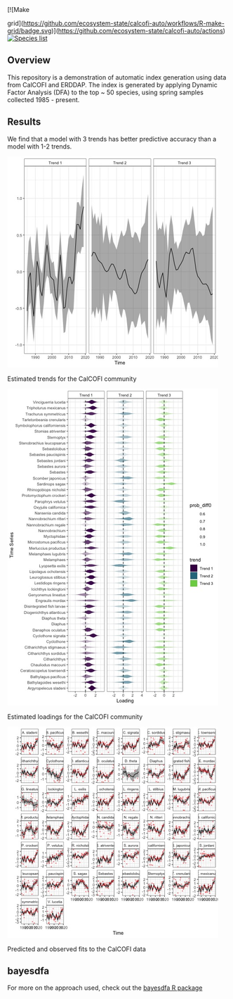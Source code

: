 <!-- README.md is generated from README.Rmd. Please edit that file -->

<!-- badges: start --> [![Make
grid](https://github.com/ecosystem-state/calcofi-auto/workflows/R-make-grid/badge.svg)](https://github.com/ecosystem-state/calcofi-auto/actions)
[![Species
list](https://github.com/ecosystem-state/calcofi-auto/workflows/R-make-spp-list/badge.svg)](https://github.com/ecosystem-state/calcofi-auto/actions)
<!-- badges: end -->

## Overview

This repository is a demonstration of automatic index generation using
data from CalCOFI and ERDDAP. The index is generated by applying Dynamic
Factor Analysis (DFA) to the top \~ 50 species, using spring samples
collected 1985 - present.

## Results

We find that a model with 3 trends has better predictive accuracy than a
model with 1-2 trends.

<div class="figure">

<img src="figures/trends.jpeg" alt="Estimated trends for the CalCOFI community" width="480" />
<p class="caption">
Estimated trends for the CalCOFI community
</p>

</div>

<div class="figure">

<img src="figures/loadings.jpeg" alt="Estimated loadings for the CalCOFI community" width="480" />
<p class="caption">
Estimated loadings for the CalCOFI community
</p>

</div>

<div class="figure">

<img src="figures/fitted.jpeg" alt="Predicted and observed fits to the CalCOFI data" width="480" />
<p class="caption">
Predicted and observed fits to the CalCOFI data
</p>

</div>

## bayesdfa

For more on the approach used, check out the [bayesdfa R
package](https://fate-ewi.github.io/bayesdfa/)
